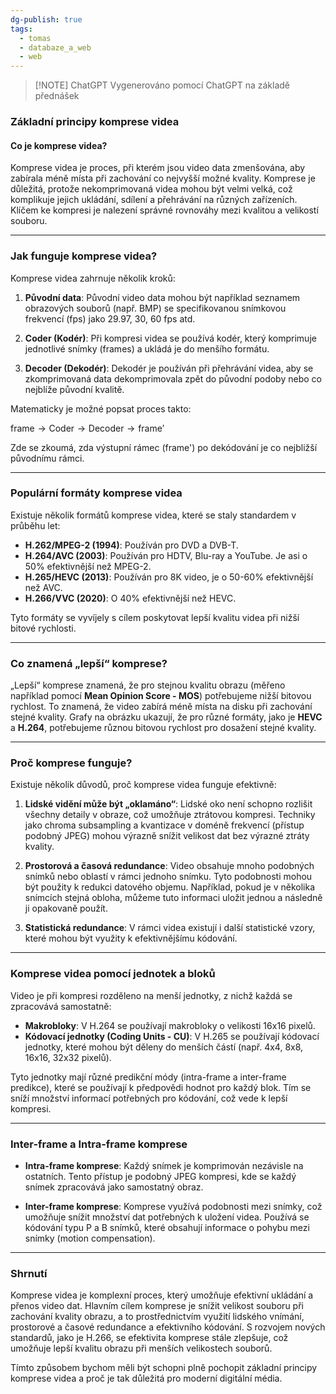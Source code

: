```yaml
---
dg-publish: true
tags:
  - tomas
  - databaze_a_web
  - web
---
```

> [!NOTE] ChatGPT
> Vygenerováno pomocí ChatGPT na základě přednášek

### Základní principy komprese videa

#### Co je komprese videa?

Komprese videa je proces, při kterém jsou video data zmenšována, aby zabírala méně místa při zachování co nejvyšší možné kvality. Komprese je důležitá, protože nekomprimovaná videa mohou být velmi velká, což komplikuje jejich ukládání, sdílení a přehrávání na různých zařízeních. Klíčem ke kompresi je nalezení správné rovnováhy mezi kvalitou a velikostí souboru.

---

### Jak funguje komprese videa?

Komprese videa zahrnuje několik kroků:

1. **Původní data**: Původní video data mohou být například seznamem obrazových souborů (např. BMP) se specifikovanou snímkovou frekvencí (fps) jako 29.97, 30, 60 fps atd.

2. **Coder (Kodér)**: Při kompresi videa se používá kodér, který komprimuje jednotlivé snímky (frames) a ukládá je do menšího formátu.

3. **Decoder (Dekodér)**: Dekodér je používán při přehrávání videa, aby se zkomprimovaná data dekomprimovala zpět do původní podoby nebo co nejblíže původní kvalitě.

Matematicky je možné popsat proces takto:

$\text{frame} \rightarrow \text{Coder} \rightarrow \text{Decoder} \rightarrow \text{frame}'$

Zde se zkoumá, zda výstupní rámec (frame') po dekódování je co nejbližší původnímu rámci.

---

### Populární formáty komprese videa

Existuje několik formátů komprese videa, které se staly standardem v průběhu let:

- **H.262/MPEG-2 (1994)**: Používán pro DVD a DVB-T.
- **H.264/AVC (2003)**: Používán pro HDTV, Blu-ray a YouTube. Je asi o 50% efektivnější než MPEG-2.
- **H.265/HEVC (2013)**: Používán pro 8K video, je o 50-60% efektivnější než AVC.
- **H.266/VVC (2020)**: O 40% efektivnější než HEVC.

Tyto formáty se vyvíjely s cílem poskytovat lepší kvalitu videa při nižší bitové rychlosti.

---

### Co znamená „lepší“ komprese?

„Lepší“ komprese znamená, že pro stejnou kvalitu obrazu (měřeno například pomocí **Mean Opinion Score - MOS**) potřebujeme nižší bitovou rychlost. To znamená, že video zabírá méně místa na disku při zachování stejné kvality. Grafy na obrázku ukazují, že pro různé formáty, jako je **HEVC** a **H.264**, potřebujeme různou bitovou rychlost pro dosažení stejné kvality.

---

### Proč komprese funguje?

Existuje několik důvodů, proč komprese videa funguje efektivně:

1. **Lidské vidění může být „oklamáno“**: Lidské oko není schopno rozlišit všechny detaily v obraze, což umožňuje ztrátovou kompresi. Techniky jako chroma subsampling a kvantizace v doméně frekvencí (přístup podobný JPEG) mohou výrazně snížit velikost dat bez výrazné ztráty kvality.

2. **Prostorová a časová redundance**: Video obsahuje mnoho podobných snímků nebo oblastí v rámci jednoho snímku. Tyto podobnosti mohou být použity k redukci datového objemu. Například, pokud je v několika snímcích stejná obloha, můžeme tuto informaci uložit jednou a následně ji opakovaně použít.

3. **Statistická redundance**: V rámci videa existují i další statistické vzory, které mohou být využity k efektivnějšímu kódování.

---

### Komprese videa pomocí jednotek a bloků

Video je při kompresi rozděleno na menší jednotky, z nichž každá se zpracovává samostatně:

- **Makrobloky**: V H.264 se používají makrobloky o velikosti 16x16 pixelů. 
- **Kódovací jednotky (Coding Units - CU)**: V H.265 se používají kódovací jednotky, které mohou být děleny do menších částí (např. 4x4, 8x8, 16x16, 32x32 pixelů).

Tyto jednotky mají různé predikční módy (intra-frame a inter-frame predikce), které se používají k předpovědi hodnot pro každý blok. Tím se sníží množství informací potřebných pro kódování, což vede k lepší kompresi.

---

### Inter-frame a Intra-frame komprese

- **Intra-frame komprese**: Každý snímek je komprimován nezávisle na ostatních. Tento přístup je podobný JPEG kompresi, kde se každý snímek zpracovává jako samostatný obraz.
  
- **Inter-frame komprese**: Komprese využívá podobnosti mezi snímky, což umožňuje snížit množství dat potřebných k uložení videa. Používá se kódování typu P a B snímků, které obsahují informace o pohybu mezi snímky (motion compensation).

---

### Shrnutí

Komprese videa je komplexní proces, který umožňuje efektivní ukládání a přenos video dat. Hlavním cílem komprese je snížit velikost souboru při zachování kvality obrazu, a to prostřednictvím využití lidského vnímání, prostorové a časové redundance a efektivního kódování. S rozvojem nových standardů, jako je H.266, se efektivita komprese stále zlepšuje, což umožňuje lepší kvalitu obrazu při menších velikostech souborů.

Tímto způsobem bychom měli být schopni plně pochopit základní principy komprese videa a proč je tak důležitá pro moderní digitální média.